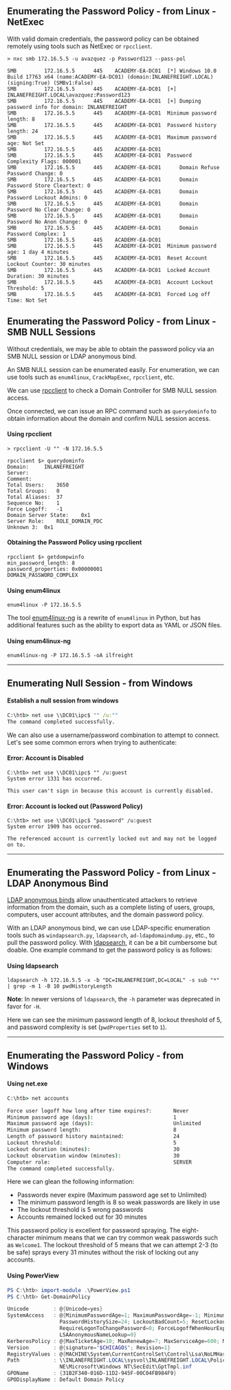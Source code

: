## Enumerating the Password Policy - from Linux - NetExec
With valid domain credentials, the password policy can be obtained remotely using tools such as NetExec or `rpcclient`.
```shell
> nxc smb 172.16.5.5 -u avazquez -p Password123 --pass-pol

SMB         172.16.5.5      445    ACADEMY-EA-DC01  [*] Windows 10.0 Build 17763 x64 (name:ACADEMY-EA-DC01) (domain:INLANEFREIGHT.LOCAL) (signing:True) (SMBv1:False)
SMB         172.16.5.5      445    ACADEMY-EA-DC01  [+] INLANEFREIGHT.LOCAL\avazquez:Password123 
SMB         172.16.5.5      445    ACADEMY-EA-DC01  [+] Dumping password info for domain: INLANEFREIGHT
SMB         172.16.5.5      445    ACADEMY-EA-DC01  Minimum password length: 8
SMB         172.16.5.5      445    ACADEMY-EA-DC01  Password history length: 24
SMB         172.16.5.5      445    ACADEMY-EA-DC01  Maximum password age: Not Set
SMB         172.16.5.5      445    ACADEMY-EA-DC01  
SMB         172.16.5.5      445    ACADEMY-EA-DC01  Password Complexity Flags: 000001
SMB         172.16.5.5      445    ACADEMY-EA-DC01  	Domain Refuse Password Change: 0
SMB         172.16.5.5      445    ACADEMY-EA-DC01  	Domain Password Store Cleartext: 0
SMB         172.16.5.5      445    ACADEMY-EA-DC01  	Domain Password Lockout Admins: 0
SMB         172.16.5.5      445    ACADEMY-EA-DC01  	Domain Password No Clear Change: 0
SMB         172.16.5.5      445    ACADEMY-EA-DC01  	Domain Password No Anon Change: 0
SMB         172.16.5.5      445    ACADEMY-EA-DC01  	Domain Password Complex: 1
SMB         172.16.5.5      445    ACADEMY-EA-DC01  
SMB         172.16.5.5      445    ACADEMY-EA-DC01  Minimum password age: 1 day 4 minutes 
SMB         172.16.5.5      445    ACADEMY-EA-DC01  Reset Account Lockout Counter: 30 minutes 
SMB         172.16.5.5      445    ACADEMY-EA-DC01  Locked Account Duration: 30 minutes 
SMB         172.16.5.5      445    ACADEMY-EA-DC01  Account Lockout Threshold: 5
SMB         172.16.5.5      445    ACADEMY-EA-DC01  Forced Log off Time: Not Set
```
## Enumerating the Password Policy - from Linux - SMB NULL Sessions
Without credentials, we may be able to obtain the password policy via an SMB NULL session or LDAP anonymous bind.

An SMB NULL session can be enumerated easily. For enumeration, we can use tools such as `enum4linux`, `CrackMapExec`, `rpcclient`, etc.

We can use [rpcclient](https://www.samba.org/samba/docs/current/man-html/rpcclient.1.html) to check a Domain Controller for SMB NULL session access.

Once connected, we can issue an RPC command such as `querydominfo` to obtain information about the domain and confirm NULL session access.
#### Using rpcclient
```shell
> rpcclient -U "" -N 172.16.5.5

rpcclient $> querydominfo
Domain:		INLANEFREIGHT
Server:		
Comment:	
Total Users:	3650
Total Groups:	0
Total Aliases:	37
Sequence No:	1
Force Logoff:	-1
Domain Server State:	0x1
Server Role:	ROLE_DOMAIN_PDC
Unknown 3:	0x1
```
#### Obtaining the Password Policy using rpcclient
```shell
rpcclient $> getdompwinfo
min_password_length: 8
password_properties: 0x00000001
DOMAIN_PASSWORD_COMPLEX
```

#### Using enum4linux
```shell
enum4linux -P 172.16.5.5
```
The tool [enum4linux-ng](https://github.com/cddmp/enum4linux-ng) is a rewrite of `enum4linux` in Python, but has additional features such as the ability to export data as YAML or JSON files.
#### Using enum4linux-ng
```shell
enum4linux-ng -P 172.16.5.5 -oA ilfreight
```

---
## Enumerating Null Session - from Windows
#### Establish a null session from windows
```cmd
C:\htb> net use \\DC01\ipc$ "" /u:""
The command completed successfully.
```

We can also use a username/password combination to attempt to connect. Let's see some common errors when trying to authenticate:
#### Error: Account is Disabled
```cmd-session
C:\htb> net use \\DC01\ipc$ "" /u:guest
System error 1331 has occurred.

This user can't sign in because this account is currently disabled.
```
#### Error: Account is locked out (Password Policy)
```cmd-session
C:\htb> net use \\DC01\ipc$ "password" /u:guest
System error 1909 has occurred.

The referenced account is currently locked out and may not be logged on to.
```

---
## Enumerating the Password Policy - from Linux - LDAP Anonymous Bind
[LDAP anonymous binds](https://docs.microsoft.com/en-us/troubleshoot/windows-server/identity/anonymous-ldap-operations-active-directory-disabled) allow unauthenticated attackers to retrieve information from the domain, such as a complete listing of users, groups, computers, user account attributes, and the domain password policy.

With an LDAP anonymous bind, we can use LDAP-specific enumeration tools such as `windapsearch.py`, `ldapsearch`, `ad-ldapdomaindump.py`, etc., to pull the password policy. With [ldapsearch](https://linux.die.net/man/1/ldapsearch), it can be a bit cumbersome but doable. One example command to get the password policy is as follows:
#### Using ldapsearch
```shell-session
ldapsearch -h 172.16.5.5 -x -b "DC=INLANEFREIGHT,DC=LOCAL" -s sub "*" | grep -m 1 -B 10 pwdHistoryLength
```
**Note**: In newer versions of `ldapsearch`, the `-h` parameter was deprecated in favor for `-H`.

Here we can see the minimum password length of 8, lockout threshold of 5, and password complexity is set (`pwdProperties` set to `1`).

---
## Enumerating the Password Policy - from Windows
#### Using net.exe
```cmd
C:\htb> net accounts

Force user logoff how long after time expires?:       Never
Minimum password age (days):                          1
Maximum password age (days):                          Unlimited
Minimum password length:                              8
Length of password history maintained:                24
Lockout threshold:                                    5
Lockout duration (minutes):                           30
Lockout observation window (minutes):                 30
Computer role:                                        SERVER
The command completed successfully.
```

Here we can glean the following information:
- Passwords never expire (Maximum password age set to Unlimited)
- The minimum password length is 8 so weak passwords are likely in use
- The lockout threshold is 5 wrong passwords
- Accounts remained locked out for 30 minutes

This password policy is excellent for password spraying. The eight-character minimum means that we can try common weak passwords such as `Welcome1`. The lockout threshold of 5 means that we can attempt 2-3 (to be safe) sprays every 31 minutes without the risk of locking out any accounts.
#### Using PowerView
```powershell
PS C:\htb> import-module .\PowerView.ps1
PS C:\htb> Get-DomainPolicy

Unicode        : @{Unicode=yes}
SystemAccess   : @{MinimumPasswordAge=1; MaximumPasswordAge=-1; MinimumPasswordLength=8; PasswordComplexity=1;
                 PasswordHistorySize=24; LockoutBadCount=5; ResetLockoutCount=30; LockoutDuration=30;
                 RequireLogonToChangePassword=0; ForceLogoffWhenHourExpire=0; ClearTextPassword=0;
                 LSAAnonymousNameLookup=0}
KerberosPolicy : @{MaxTicketAge=10; MaxRenewAge=7; MaxServiceAge=600; MaxClockSkew=5; TicketValidateClient=1}
Version        : @{signature="$CHICAGO$"; Revision=1}
RegistryValues : @{MACHINE\System\CurrentControlSet\Control\Lsa\NoLMHash=System.Object[]}
Path           : \\INLANEFREIGHT.LOCAL\sysvol\INLANEFREIGHT.LOCAL\Policies\{31B2F340-016D-11D2-945F-00C04FB984F9}\MACHI
                 NE\Microsoft\Windows NT\SecEdit\GptTmpl.inf
GPOName        : {31B2F340-016D-11D2-945F-00C04FB984F9}
GPODisplayName : Default Domain Policy
```

